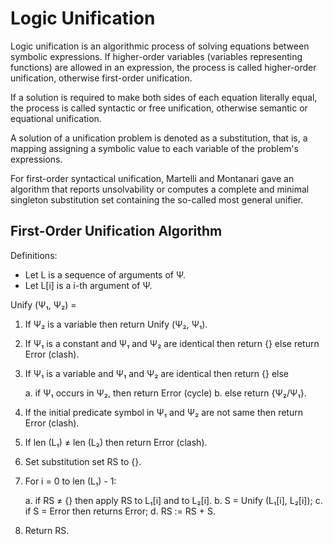 # Logic Unification

Logic unification is an algorithmic process of solving equations between
symbolic expressions. If higher-order variables (variables representing
functions) are allowed in an expression, the process is called higher-order
unification, otherwise first-order unification. 

If a solution is required to make both sides of each equation literally
equal, the process is called syntactic or free unification, otherwise
semantic or equational unification.

A solution of a unification problem is denoted as a substitution, that is, a
mapping assigning a symbolic value to each variable of the problem's
expressions.

For first-order syntactical unification, Martelli and Montanari gave an
algorithm that reports unsolvability or computes a complete and minimal
singleton substitution set containing the so-called most general unifier.

## First-Order Unification Algorithm

Definitions:

* Let L is a sequence of arguments of Ψ.
* Let L[i] is a i-th argument of Ψ.

Unify (Ψ₁, Ψ₂) =

1. If Ψ₂ is a variable then return Unify (Ψ₂, Ψ₁).

2. If Ψ₁ is a constant and Ψ₁ and Ψ₂ are identical then return {} else
   return Error (clash).

3. If Ψ₁ is a variable and Ψ₁ and Ψ₂ are identical then return {} else

   a. if Ψ₁ occurs in Ψ₂, then return Error (cycle)
   b. else return {Ψ₂/Ψ₁}.

4. If the initial predicate symbol in Ψ₁ and Ψ₂ are not same then return
   Error (clash).

5. If len (L₁) ≠ len (L₂) then return Error (clash).

6. Set substitution set RS to {}.

7. For i = 0 to len (L₁) - 1:

   a. if RS ≠ {} then apply RS to L₁[i] and to L₂[i].
   b. S = Unify (L₁[i], L₂[i]);
   c. if S = Error then returns Error;
   d. RS := RS + S.

8. Return RS.
